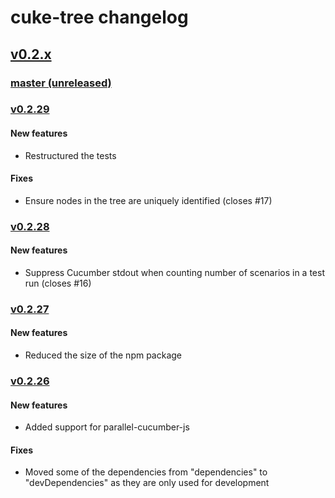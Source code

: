 # cuke-tree changelog

## [v0.2.x](https://github.com/peteclark82/cuke-tree/compare/v0.2.26...master)

### [master (unreleased)](https://github.com/peteclark82/cuke-tree/compare/v0.2.28...master)

### [v0.2.29](https://github.com/peteclark82/cuke-tree/compare/v0.2.28...v0.2.29)

#### New features
* Restructured the tests

#### Fixes
* Ensure nodes in the tree are uniquely identified (closes #17)

### [v0.2.28](https://github.com/peteclark82/cuke-tree/compare/v0.2.27...v0.2.28)

#### New features
* Suppress Cucumber stdout when counting number of scenarios in a test run (closes #16)

### [v0.2.27](https://github.com/peteclark82/cuke-tree/compare/v0.2.26...v0.2.27)

#### New features
* Reduced the size of the npm package

### [v0.2.26](https://github.com/peteclark82/cuke-tree/tree/v0.2.26)

#### New features
* Added support for parallel-cucumber-js

#### Fixes
* Moved some of the dependencies from "dependencies" to "devDependencies" as they are only used for development
